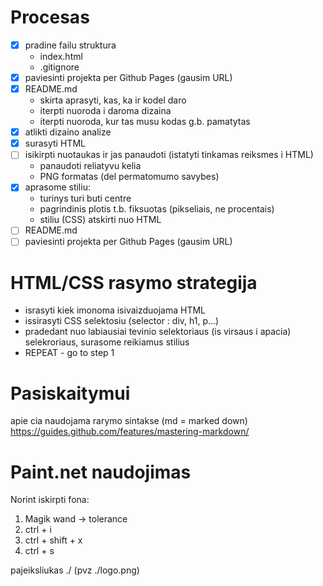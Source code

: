 # Procesas

- [x] pradine failu struktura
   - index.html
   - .gitignore
- [x] paviesinti projekta per Github Pages (gausim URL)
- [x] README.md
   - skirta aprasyti, kas, ka ir kodel daro
   - iterpti nuoroda i daroma dizaina
   - iterpti nuoroda, kur tas musu kodas g.b. pamatytas
- [x] atlikti dizaino analize
- [x] surasyti HTML
- [ ] isikirpti nuotaukas ir jas panaudoti (istatyti tinkamas reiksmes i HTML)
   - panaudoti reliatyvu kelia
   - PNG formatas (del permatomumo savybes)
- [x] aprasome stiliu: 
   - turinys turi buti centre
   - pagrindinis plotis t.b. fiksuotas (pikseliais, ne procentais)
   - stiliu (CSS) atskirti nuo HTML
- [ ] README.md
- [ ] paviesinti projekta per Github Pages (gausim URL)

# HTML/CSS rasymo strategija

- israsyti kiek imonoma isivaizduojama HTML
- issirasyti CSS selektosiu (selector : div, h1, p...)
-  pradedant nuo labiausiai tevinio selektoriaus (is virsaus i apacia) selekroriaus, surasome reikiamus stilius
- REPEAT - go to step 1

# Pasiskaitymui

apie cia naudojama rarymo sintakse (md = marked down) 
https://guides.github.com/features/mastering-markdown/

# Paint.net naudojimas

Norint iskirpti fona: 
1. Magik wand -> tolerance
2. ctrl + i
3. ctrl + shift + x
4. ctrl + s

pajeiksliukas 
./    (pvz ./logo.png)